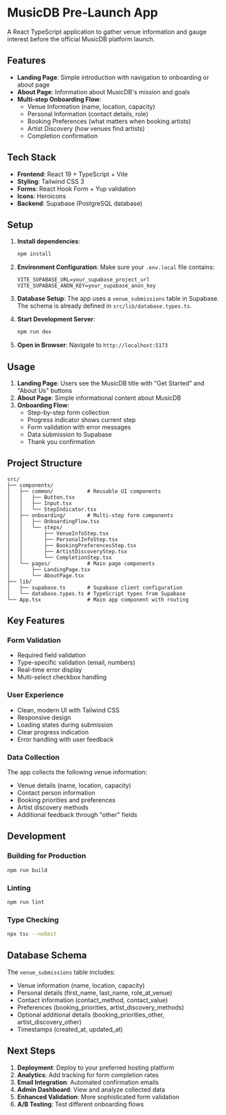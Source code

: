 # MusicDB Pre-Launch App

A React TypeScript application to gather venue information and gauge interest before the official MusicDB platform launch.

## Features

- **Landing Page**: Simple introduction with navigation to onboarding or about page
- **About Page**: Information about MusicDB's mission and goals
- **Multi-step Onboarding Flow**:
  - Venue Information (name, location, capacity)
  - Personal Information (contact details, role)
  - Booking Preferences (what matters when booking artists)
  - Artist Discovery (how venues find artists)
  - Completion confirmation

## Tech Stack

- **Frontend**: React 19 + TypeScript + Vite
- **Styling**: Tailwind CSS 3
- **Forms**: React Hook Form + Yup validation
- **Icons**: Heroicons
- **Backend**: Supabase (PostgreSQL database)

## Setup

1. **Install dependencies**:
   ```bash
   npm install
   ```

2. **Environment Configuration**:
   Make sure your `.env.local` file contains:
   ```
   VITE_SUPABASE_URL=your_supabase_project_url
   VITE_SUPABASE_ANON_KEY=your_supabase_anon_key
   ```

3. **Database Setup**:
   The app uses a `venue_submissions` table in Supabase. The schema is already defined in `src/lib/database.types.ts`.

4. **Start Development Server**:
   ```bash
   npm run dev
   ```

5. **Open in Browser**:
   Navigate to `http://localhost:5173`

## Usage

1. **Landing Page**: Users see the MusicDB title with "Get Started" and "About Us" buttons
2. **About Page**: Simple informational content about MusicDB
3. **Onboarding Flow**: 
   - Step-by-step form collection
   - Progress indicator shows current step
   - Form validation with error messages
   - Data submission to Supabase
   - Thank you confirmation

## Project Structure

```
src/
├── components/
│   ├── common/           # Reusable UI components
│   │   ├── Button.tsx
│   │   ├── Input.tsx
│   │   └── StepIndicator.tsx
│   ├── onboarding/       # Multi-step form components
│   │   ├── OnboardingFlow.tsx
│   │   └── steps/
│   │       ├── VenueInfoStep.tsx
│   │       ├── PersonalInfoStep.tsx
│   │       ├── BookingPreferencesStep.tsx
│   │       ├── ArtistDiscoveryStep.tsx
│   │       └── CompletionStep.tsx
│   └── pages/            # Main page components
│       ├── LandingPage.tsx
│       └── AboutPage.tsx
├── lib/
│   ├── supabase.ts       # Supabase client configuration
│   └── database.types.ts # TypeScript types from Supabase
└── App.tsx               # Main app component with routing
```

## Key Features

### Form Validation
- Required field validation
- Type-specific validation (email, numbers)
- Real-time error display
- Multi-select checkbox handling

### User Experience
- Clean, modern UI with Tailwind CSS
- Responsive design
- Loading states during submission
- Clear progress indication
- Error handling with user feedback

### Data Collection
The app collects the following venue information:
- Venue details (name, location, capacity)
- Contact person information
- Booking priorities and preferences
- Artist discovery methods
- Additional feedback through "other" fields

## Development

### Building for Production
```bash
npm run build
```

### Linting
```bash
npm run lint
```

### Type Checking
```bash
npx tsc --noEmit
```

## Database Schema

The `venue_submissions` table includes:
- Venue information (name, location, capacity)
- Personal details (first_name, last_name, role_at_venue)
- Contact information (contact_method, contact_value)
- Preferences (booking_priorities, artist_discovery_methods)
- Optional additional details (booking_priorities_other, artist_discovery_other)
- Timestamps (created_at, updated_at)

## Next Steps

1. **Deployment**: Deploy to your preferred hosting platform
2. **Analytics**: Add tracking for form completion rates
3. **Email Integration**: Automated confirmation emails
4. **Admin Dashboard**: View and analyze collected data
5. **Enhanced Validation**: More sophisticated form validation
6. **A/B Testing**: Test different onboarding flows
